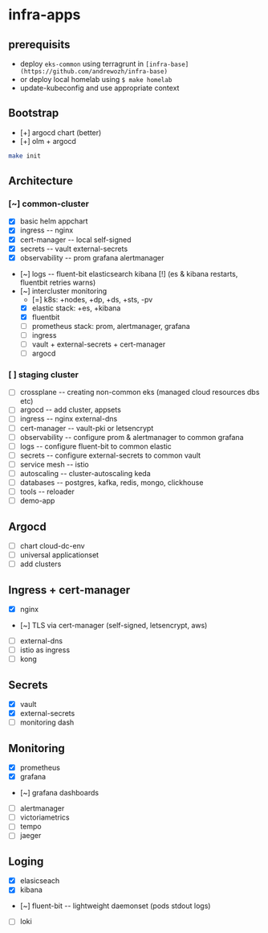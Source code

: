 # infra-apps

## prerequisits

* deploy `eks-common` using terragrunt in `[infra-base](https://github.com/andrewozh/infra-base)`
* or deploy local homelab using `$ make homelab`
* update-kubeconfig and use appropriate context

## Bootstrap

- [+] argocd chart (better)
- [+] olm + argocd

```bash
make init
```

## Architecture

### [~] common-cluster

- [x] basic helm appchart
- [x] ingress -- nginx
- [x] cert-manager -- local self-signed
- [x] secrets -- vault external-secrets
- [x] observability -- prom grafana alertmanager
- [~] logs -- fluent-bit elasticsearch kibana
  [!] (es & kibana restarts, fluentbit retries warns)
- [~] intercluster monitoring
  * [=] k8s: +nodes, +dp,
      +ds,
      +sts,
      -pv
  * [x] elastic stack: +es, +kibana
  * [x] fluentbit
  * [ ] prometheus stack: prom, alertmanager, grafana
  * [ ] ingress
  * [ ] vault + external-secrets + cert-manager
  * [ ] argocd

### [ ] staging cluster

- [ ] crossplane -- creating non-common eks (managed cloud resources dbs etc)
- [ ] argocd -- add cluster, appsets
- [ ] ingress -- nginx external-dns
- [ ] cert-manager -- vault-pki or letsencrypt
- [ ] observability -- configure prom & alertmanager to common grafana
- [ ] logs -- configure fluent-bit to common elastic
- [ ] secrets -- configure external-secrets to common vault
- [ ] service mesh -- istio
- [ ] autoscaling -- cluster-autoscaling keda
- [ ] databases -- postgres, kafka, redis, mongo, clickhouse
- [ ] tools -- reloader
- [ ] demo-app

## Argocd

- [ ] chart cloud-dc-env
- [ ] universal applicationset
- [ ] add clusters

## Ingress + cert-manager

- [x] nginx 
- [~] TLS via cert-manager (self-signed, letsencrypt, aws)
- [ ] external-dns
- [ ] istio as ingress
- [ ] kong

## Secrets

- [x] vault
- [x] external-secrets
- [ ] monitoring dash

## Monitoring

- [x] prometheus
- [x] grafana
- [~] grafana dashboards
- [ ] alertmanager
- [ ] victoriametrics
- [ ] tempo
- [ ] jaeger

## Loging

- [x] elasicseach
- [x] kibana
- [~] fluent-bit -- lightweight daemonset (pods stdout logs)
- [ ] loki

